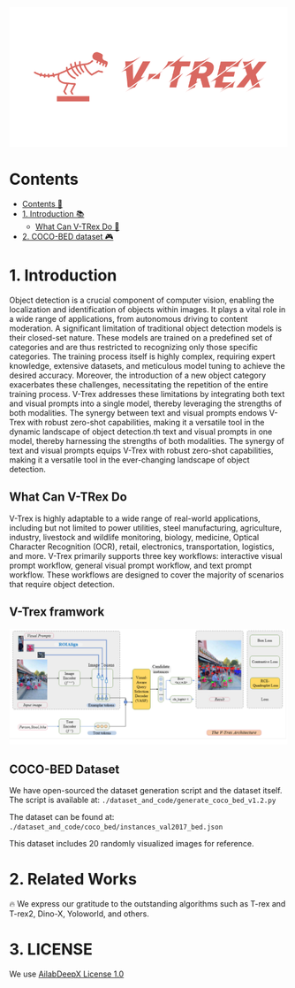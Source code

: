 
<div align=center>
  <img src="logo-1-primary.png" width=900 >
</div>

<div align=center>
</div>


# Contents 
- [Contents 📜](#contents-)
- [1. Introduction 📚](#1-introduction-)
  - [What Can V-TRex Do 📝](#what-can-V-Trex-do-)
- [2. COCO-BED dataset 🎮](#2-try-demo-)


# 1. Introduction 
Object detection is a crucial component of computer vision, enabling the localization and identification of objects within images. It plays a vital role in a wide range of applications, from autonomous driving to content moderation. A significant limitation of traditional object detection models is their closed-set nature. These models are trained on a predefined set of categories and are thus restricted to recognizing only those specific categories. The training process itself is highly complex, requiring expert knowledge, extensive datasets, and meticulous model tuning to achieve the desired accuracy. Moreover, the introduction of a new object category exacerbates these challenges, necessitating the repetition of the entire training process.
V-Trex addresses these limitations by integrating both text and visual prompts into a single model, thereby leveraging the strengths of both modalities. The synergy between text and visual prompts endows V-Trex with robust zero-shot capabilities, making it a versatile tool in the dynamic landscape of object detection.th text and visual prompts in one model, thereby harnessing the strengths of both modalities. The synergy of text and visual prompts equips V-Trex with robust zero-shot capabilities, making it a versatile tool in the ever-changing landscape of object detection.

## What Can V-TRex Do
V-Trex is highly adaptable to a wide range of real-world applications, including but not limited to power utilities, steel manufacturing, agriculture, industry, livestock and wildlife monitoring, biology, medicine, Optical Character Recognition (OCR), retail, electronics, transportation, logistics, and more. V-Trex primarily supports three key workflows: interactive visual prompt workflow, general visual prompt workflow, and text prompt workflow. These workflows are designed to cover the majority of scenarios that require object detection.

## V-Trex framwork

<!-- insert image in the middle -->
<div align=center>
  <img src="./overview_vt_rex_v5.png" width=1000 >
</div>


## COCO-BED Dataset
We have open-sourced the dataset generation script and the dataset itself. The script is available at:
`./dataset_and_code/generate_coco_bed_v1.2.py`

The dataset can be found at:
`./dataset_and_code/coco_bed/instances_val2017_bed.json`

This dataset includes 20 randomly visualized images for reference.

# 2. Related Works
:fire: We express our gratitude to the outstanding algorithms such as T-rex and T-rex2, Dino-X, Yoloworld, and others.

# 3. LICENSE
We use [AilabDeepX License 1.0](LICENSE)

